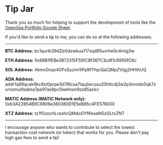 # Tip Jar

Thank you so much for helping to support the development of tools like the [OpenSea Portfolio Google Sheet](https://jimmy-bins.github.io#opensea-portfolio---floor-prices-google-sheet). 

If you'd like to send a tip to me, you can do so at the following addresses.

---

**BTC Address:** bc1qurlk39d2lz0dzwkua7l7xqd85uvrhe0c4mlg3w

**ETH Address:** 0x68B1fEBe3872315F55fC8f367C3cdf1c9950fC6c

**SOL Address:** AkmvDxqx4GFoSyznn1iPpW1YqoQaCjMpZVtjg2HHihUQ

**ADA Address:** addr1q89qcak9kc8st0prpe3d78lcxa7lqujlwczsu20httcdj3w2p3mvtds0qk7zxrnzmu0lsdma7pe97as9pc5lwkhsm9zs85ackv

**MATIC Address (MATIC Network only):** 0xb3A22854B9C9806e360360D1E5eB85c4FE576000

**XTZ Address:** tz1fGzochLraohcQMdoGYfKesaNGzGLtxZNT

---

I encourage anyone who wants to contribute to select the lowest transaction cost network (or token) that works for you. Please don't pay high gas fees to send a tip!